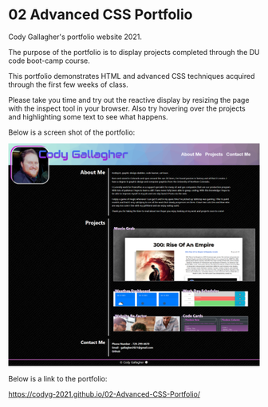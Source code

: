 # 02 Advanced CSS Portfolio

Cody Gallagher's portfolio website 2021. 

The purpose of the portfolio is to display projects completed through the DU code boot-camp course.

This portfolio demonstrates HTML and advanced CSS techniques acquired through the first few weeks of class. 

Please take you time and try out the reactive display by resizing the page with the inspect tool in your browser.
Also try hovering over the projects and highlighting some text to see what happens. 

Below is a screen shot of the portfolio:

![The finished portfolio website](assets/images/updatedPortfolio41121.png)

Below is a link to the portfolio:

https://codyg-2021.github.io/02-Advanced-CSS-Portfolio/
